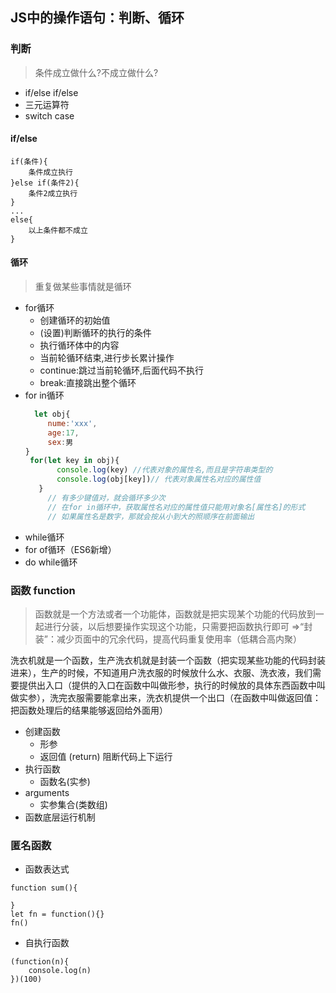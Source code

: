 ## JS中的操作语句：判断、循环

### 判断
> 条件成立做什么?不成立做什么?
- if/else if/else
- 三元运算符
- switch case

#### if/else
```
if(条件){
	条件成立执行
}else if(条件2){
	条件2成立执行
}
...
else{
	以上条件都不成立
}
```


#### 循环
> 重复做某些事情就是循环
- for循环
  + 创建循环的初始值
  + (设置)判断循环的执行的条件
  + 执行循环体中的内容
  + 当前轮循环结束,进行步长累计操作 
  + continue:跳过当前轮循环,后面代码不执行
  + break:直接跳出整个循环
- for in循环
   ```js
     let obj{
        nume:'xxx',
        age:17,
        sex:男
   }
    for(let key in obj){
          console.log(key) //代表对象的属性名,而且是字符串类型的
          console.log(obj[key])// 代表对象属性名对应的属性值
      }
        // 有多少键值对，就会循环多少次
        // 在for in循环中，获取属性名对应的属性值只能用对象名[属性名]的形式
        // 如果属性名是数字，那就会按从小到大的照顺序在前面输出
    ```
- while循环
- for of循环（ES6新增）
- do while循环

### 函数 function
> 函数就是一个方法或者一个功能体，函数就是把实现某个功能的代码放到一起进行分装，以后想要操作实现这个功能，只需要把函数执行即可 =>“封装”：减少页面中的冗余代码，提高代码重复使用率（低耦合高内聚）

洗衣机就是一个函数，生产洗衣机就是封装一个函数（把实现某些功能的代码封装进来），生产的时候，不知道用户洗衣服的时候放什么水、衣服、洗衣液，我们需要提供出入口（提供的入口在函数中叫做形参，执行的时候放的具体东西函数中叫做实参），洗完衣服需要能拿出来，洗衣机提供一个出口（在函数中叫做返回值：把函数处理后的结果能够返回给外面用）
- 创建函数
	+ 形参
	+ 返回值 (return) 阻断代码上下运行
- 执行函数
	+ 函数名(实参)
- arguments
   + 实参集合(类数组)
- 函数底层运行机制

### 匿名函数
- 函数表达式

```
function sum(){

}
let fn = function(){}
fn()
```

- 自执行函数
```
(function(n){
    console.log(n)
})(100)
```